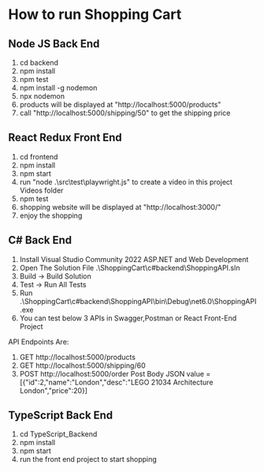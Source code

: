 # How to run Shopping Cart
## Node JS Back End
1. cd backend
2. npm install
3. npm test
4. npm install -g nodemon
5. npx nodemon
6. products will be displayed at "http://localhost:5000/products"
7. call "http://localhost:5000/shipping/50" to get the shipping price

## React Redux Front End
1. cd frontend
2. npm install
3. npm start
4. run "node .\src\test\playwright.js" to create a video in this project Videos folder
5. npm test
6. shopping website will be displayed at "http://localhost:3000/"
7. enjoy the shopping

## C# Back End
1. Install Visual Studio Community 2022 ASP.NET and Web Development
2. Open The Solution File .\ShoppingCart\c#backend\ShoppingAPI.sln
3. Build -> Build Solution
4. Test -> Run All Tests
5. Run .\ShoppingCart\c#backend\ShoppingAPI\bin\Debug\net6.0\ShoppingAPI.exe
6. You can test below 3 APIs in Swagger,Postman or React Front-End Project

API Endpoints Are:
1. GET http://localhost:5000/products
2. GET http://localhost:5000/shipping/60    
3. POST http://localhost:5000/order	
  Post Body JSON value =  [{"id":2,"name":"London","desc":"LEGO 21034 Architecture London","price":20}]

## TypeScript Back End
1. cd TypeScript_Backend
2. npm install
3. npm start
4. run the front end project to start shopping
